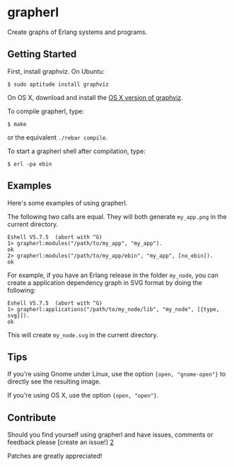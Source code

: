 grapherl
========
Create graphs of Erlang systems and programs.

Getting Started
---------------

First, install graphviz. On Ubuntu:

    $ sudo aptitude install graphviz

On OS X, download and install the [OS X version of graphviz][1].

To compile grapherl, type:

    $ make

or the equivalent `./rebar compile`.

To start a grapherl shell after compilation, type:

    $ erl -pa ebin

Examples
--------
Here's some examples of using grapherl.

The following two calls are equal. They will both generate
`my_app.png` in the current directory.

    Eshell V5.7.5  (abort with ^G)
    1> grapherl:modules("/path/to/my_app", "my_app").
    ok
    2> grapherl:modules("/path/to/my_app/ebin", "my_app", [no_ebin]).
    ok

For example, if you have an Erlang release in the folder `my_node`,
you can create a application dependency graph in SVG format by doing
the following:

    Eshell V5.7.5  (abort with ^G)
    1> grapherl:applications("/path/to/my_node/lib", "my_node", [{type, svg}]).
    ok

This will create `my_node.svg` in the current directory.

Tips
---

If you're using Gnome under Linux, use the option `{open,
"gnome-open"}` to directly see the resulting image.

If you're using OS X, use the option `{open, "open"}`.

Contribute
----------

Should you find yourself using grapherl and have issues, comments or
feedback please [create an issue!] [2]

Patches are greatly appreciated!

[1]: http://www.pixelglow.com/graphviz/ "graphviz for OS X"
[2]: http://github.com/eproxus/grapherl/issues "grapherl issues"
